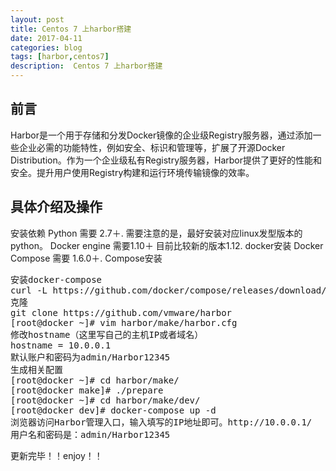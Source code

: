 ```yaml
---
layout: post
title: Centos 7 上harbor搭建
date: 2017-04-11
categories: blog
tags: [harbor,centos7]
description:  Centos 7 上harbor搭建
---
```



## 前言

Harbor是一个用于存储和分发Docker镜像的企业级Registry服务器，通过添加一些企业必需的功能特性，例如安全、标识和管理等，扩展了开源Docker Distribution。作为一个企业级私有Registry服务器，Harbor提供了更好的性能和安全。提升用户使用Registry构建和运行环境传输镜像的效率。

## 具体介绍及操作
安装依赖
Python 需要 2.7＋. 需要注意的是，最好安装对应linux发型版本的python。
Docker engine 需要1.10＋ 目前比较新的版本1.12. docker安装
Docker Compose 需要 1.6.0＋. Compose安装
<pre>
安装docker-compose
curl -L https://github.com/docker/compose/releases/download/1.6.2/docker-compose-`uname -s`-`uname -m` > /usr/local/bin/docker-compose
克隆
git clone https://github.com/vmware/harbor
[root@docker ~]# vim harbor/make/harbor.cfg
修改hostname（这里写自己的主机IP或者域名）
hostname = 10.0.0.1
默认账户和密码为admin/Harbor12345
生成相关配置
[root@docker ~]# cd harbor/make/
[root@docker make]# ./prepare
[root@docker ~]# cd harbor/make/dev/
[root@docker dev]# docker-compose up -d
浏览器访问Harbor管理入口，输入填写的IP地址即可。http://10.0.0.1/
用户名和密码是：admin/Harbor12345
</pre>

更新完毕！！enjoy！！